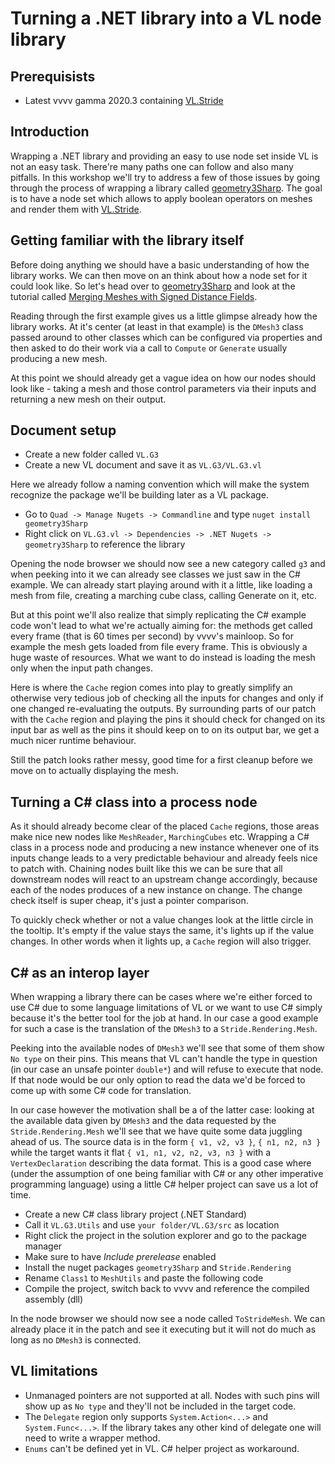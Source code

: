 # Turning a .NET library into a VL node library
## Prerequisists
- Latest vvvv gamma 2020.3 containing [VL.Stride](https://github.com/vvvv/VL.Stride)

## Introduction
Wrapping a .NET library and providing an easy to use node set inside VL is not an easy task. There're many paths one can follow and also many pitfalls. In this workshop we'll try to address a few of those issues by going through the process of wrapping a library called [geometry3Sharp](https://github.com/gradientspace/geometry3Sharp). The goal is to have a node set which allows to apply boolean operators on meshes and render them with [VL.Stride](https://github.com/vvvv/VL.Stride).

## Getting familiar with the library itself
Before doing anything we should have a basic understanding of how the library works. We can then move on an think about how a node set for it could look like. So let's head over to [geometry3Sharp](https://github.com/gradientspace/geometry3Sharp) and look at the tutorial called [Merging Meshes with Signed Distance Fields](https://www.gradientspace.com/tutorials/2017/11/21/signed-distance-fields-tutorial).

Reading through the first example gives us a little glimpse already how the library works. At it's center (at least in that example) is the `DMesh3` class passed around to other classes which can be configured via properties and then asked to do their work via a call to `Compute` or `Generate` usually producing a new mesh.

At this point we should already get a vague idea on how our nodes should look like - taking a mesh and those control parameters via their inputs and returning a new mesh on their output.

## Document setup
- Create a new folder called `VL.G3`
- Create a new VL document and save it as `VL.G3/VL.G3.vl`

Here we already follow a naming convention which will make the system recognize the package we'll be building later as a VL package. 

- Go to `Quad -> Manage Nugets -> Commandline` and type `nuget install geometry3Sharp`
- Right click on `VL.G3.vl -> Dependencies -> .NET Nugets -> geometry3Sharp` to reference the library

Opening the node browser we should now see a new category called `g3` and when peeking into it we can already see classes we just saw in the C# example. We can already start playing around with it a little, like loading a mesh from file, creating a marching cube class, calling Generate on it, etc. 

But at this point we'll also realize that simply replicating the C# example code won't lead to what we're actually aiming for: the methods get called every frame (that is 60 times per second) by vvvv's mainloop. So for example the mesh gets loaded from file every frame. This is obviously a huge waste of resources. What we want to do instead is loading the mesh only when the input path changes.

Here is where the `Cache` region comes into play to greatly simplify an otherwise very tedious job of checking all the inputs for changes and only if one changed re-evaluating the outputs. By surrounding parts of our patch with the `Cache` region and playing the pins it should check for changed on its input bar as well as the pins it should keep on to on its output bar, we get a much nicer runtime behaviour.

Still the patch looks rather messy, good time for a first cleanup before we move on to actually displaying the mesh.

## Turning a C# class into a process node
As it should already become clear of the placed `Cache` regions, those areas make nice new nodes like `MeshReader`, `MarchingCubes` etc. Wrapping a C# class in a process node and producing a new instance whenever one of its inputs change leads to a very predictable behaviour and already feels nice to patch with. Chaining nodes built like this we can be sure that all downstream nodes will react to an upstream change accordingly, because each of the nodes produces of a new instance on change. The change check itself is super cheap, it's just a pointer comparison.

To quickly check whether or not a value changes look at the little circle in the tooltip. It's empty if the value stays the same, it's lights up if the value changes. In other words when it lights up, a `Cache` region will also trigger.





## C# as an interop layer
When wrapping a library there can be cases where we're either forced to use C# due to some language limitations of VL or we want to use C# simply because it's the better tool for the job at hand.
In our case a good example for such a case is the translation of the `DMesh3` to a `Stride.Rendering.Mesh`.

Peeking into the available nodes of `DMesh3` we'll see that some of them show `No type` on their pins. This means that VL can't handle the type in question (in our case an unsafe pointer `double*`) and will refuse to execute that node. If that node would be our only option to read the data we'd be forced to come up with some C# code for translation.

In our case however the motivation shall be a of the latter case: looking at the available data given by `DMesh3` and the data requested by the `Stride.Rendering.Mesh` we'll see that we have quite some data juggling ahead of us. The source data is in the form `{ v1, v2, v3 }`, `{ n1, n2, n3 }` while the target wants it flat `{ v1, n1, v2, n2, v3, n3 }` with a `VertexDeclaration` describing the data format. This is a good case where (under the assumption of one being familiar with C# or any other imperative programming language) using a little C# helper project can save us a lot of time.

- Create a new C# class library project (.NET Standard)
- Call it `VL.G3.Utils` and use `your folder/VL.G3/src` as location
- Right click the project in the solution explorer and go to the package manager
- Make sure to have *Include prerelease* enabled
- Install the nuget packages `geometry3Sharp` and `Stride.Rendering`
- Rename `Class1` to `MeshUtils` and paste the following code
- Compile the project, switch back to vvvv and reference the compiled assembly (dll)

In the node browser we should now see a node called `ToStrideMesh`. We can already place it in the patch and see it executing but it will not do much as long as no `DMesh3` is connected.

## VL limitations
- Unmanaged pointers are not supported at all. Nodes with such pins will show up as `No type` and they'll not be included in the target code.
- The `Delegate` region only supports `System.Action<...>` and `System.Func<...>`. If the library takes any other kind of delegate one will need to write a wrapper method.
- `Enums` can't be defined yet in VL. C# helper project as workaround.